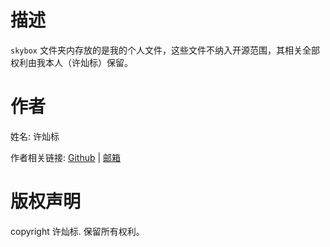 # 描述

`skybox` 文件夹内存放的是我的个人文件，这些文件不纳入开源范围，其相关全部权利由我本人（许灿标）保留。

# 作者

姓名: 许灿标

作者相关链接: [Github](https://github.com/sutccy) \| [邮箱](mailto:sutccy@outlook.com)

# 版权声明

copyright 许灿标. 保留所有权利。
